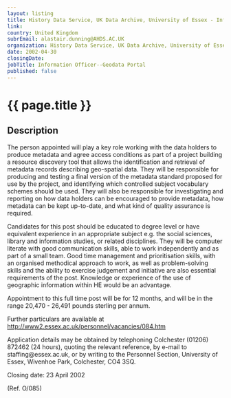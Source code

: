 ```yaml
---
layout: listing
title: History Data Service, UK Data Archive, University of Essex - Information Officer--Geodata Portal
link:
country: United Kingdom
subrEmail: alastair.dunning@AHDS.AC.UK
organization: History Data Service, UK Data Archive, University of Essex 
date: 2002-04-30
closingDate: 
jobTitle: Information Officer--Geodata Portal
published: false
---
```



# {{ page.title }}

## Description


<p>The person appointed will play a key role working with the data holders to produce metadata and agree access conditions as part of a project building a resource discovery tool that allows the identification and retrieval of metadata records describing geo-spatial data. They will be responsible for producing and testing a final version of the metadata standard proposed for use by the project, and identifying which controlled subject vocabulary schemes should be used. They will also be responsible for investigating and reporting on how data holders can be encouraged to provide metadata, how metadata can be kept up-to-date, and what kind of quality assurance is required.</p>
<p>Candidates for this post should be educated to degree level or have equivalent experience in an appropriate subject e.g. the social sciences, library and information studies, or related disciplines. They will be computer literate with good communication skills, able to work independently and as part of a small team. Good time management and prioritisation skills, with an organised methodical approach to work, as well as problem-solving skills and the ability to exercise judgement and initiative are also essential requirements of the post. Knowledge or experience of the use of geographic information within HE would be an advantage.</p>

<p>Appointment to this full time post will be for 12 months, and will be in the range 20,470 - 26,491 pounds sterling per annum.</p>

<p>Further particulars are available at <a href="http://www2.essex.ac.uk/personnel/vacancies/084.htm">http://www2.essex.ac.uk/personnel/vacancies/084.htm</a></p>

<p>Application details may be obtained by telephoning Colchester (01206) 872462 (24 hours), quoting the relevant reference, by e-mail to staffing@essex.ac.uk, or by writing to the Personnel Section, University of Essex, Wivenhoe Park, Colchester, CO4 3SQ.</p>

<p>Closing date: 23 April 2002</p>
<p>(Ref. O/085)</p>
